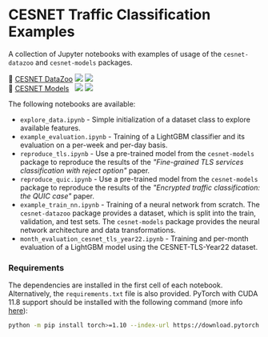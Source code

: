 # CESNET Traffic Classification Examples 
A collection of Jupyter notebooks with examples of usage of the `cesnet-datazoo` and `cesnet-models` packages.

:frog: [CESNET DataZoo](https://github.com/CESNET/cesnet-datazoo) [![](https://img.shields.io/pypi/v/cesnet-datazoo)](https://pypi.org/project/cesnet-datazoo/) [![](https://img.shields.io/badge/docs-cesnet--datazoo-blue.svg)](https://cesnet.github.io/cesnet-datazoo/)
<br/>
:brain: [CESNET Models](https://github.com/CESNET/cesnet-models)&nbsp;&nbsp;&nbsp;[![](https://img.shields.io/pypi/v/cesnet-models)](https://pypi.org/project/cesnet-models/) [![](https://img.shields.io/badge/docs-cesnet--models-blue.svg)](https://cesnet.github.io/cesnet-models/)


The following notebooks are available:

- `explore_data.ipynb` - Simple initialization of a dataset class to explore available features.
- `example_evaluation.ipynb` - Training of a LightGBM classifier and its evaluation on a per-week and per-day basis.
- `reproduce_tls.ipynb` - Use a pre-trained model from the `cesnet-models` package to reproduce the results of the *"Fine-grained TLS services classification with reject option"* paper.
- `reproduce_quic.ipynb` - Use a pre-trained model from the `cesnet-models` package to reproduce the results of the *"Encrypted traffic classification: the QUIC case"* paper.
- `example_train_nn.ipynb` - Training of a neural network from scratch. The `cesnet-datazoo` package provides a dataset, which is split into the train, validation, and test sets. The `cesnet-models` package provides the neural network architecture and data transformations.
- `month_evaluation_cesnet_tls_year22.ipynb` - Training and per-month evaluation of a LightGBM model using the CESNET-TLS-Year22 dataset.

### Requirements
The dependencies are installed in the first cell of each notebook. Alternatively, the `requirements.txt` file is also provided. PyTorch with CUDA 11.8 support should be installed with the following command (more info [here](https://pytorch.org/get-started/locally/)):

```bash
python -m pip install torch>=1.10 --index-url https://download.pytorch.org/whl/cu118
```